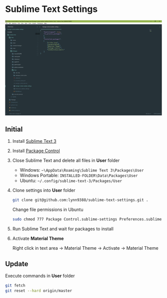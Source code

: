 # Sublime Text Settings
![Screenshot](Screenshot.PNG)

## Initial
1. Install [Sublime Text 3](https://www.sublimetext.com/3)
2. Install [Package Control](https://packagecontrol.io/installation)
3. Close Sublime Text and delete all files in **User** folder
    - Windows: `~\AppData\Roaming\Sublime Text 3\Packages\User`
    - Windows Portable: `INSTALLED-FOLDER\Data\Packages\User`
    - Ubuntu: `~/.config/sublime-text-3/Packages/User`
4. Clone settings into **User** folder
    ```bash
    git clone git@github.com:lynn9388/sublime-text-settings.git .
    ```
    Change file permissions in Ubuntu
    ```bash
	sudo chmod 777 Package Control.sublime-settings Preferences.sublime-settings
    ```
5. Run Sublime Text and wait for packages to install
6. Activate **Material Theme**

    Right click in text area -> Material Theme -> Activate -> Material Theme

## Update
Execute commands in **User** folder

```bash
git fetch
git reset --hard origin/master
```
